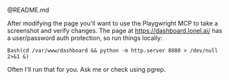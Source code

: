 @README.md

After modifying the page you'll want to use the Playgwright MCP to take a screenshot and verify changes. The page at https://dashboard.lonel.ai/ has a user/password auth protection, so run things locally:
```
Bash(cd /var/www/dashboard && python -m http.server 8080 > /dev/null 2>&1 &)
```

Often I'll run that for you. Ask me or check using pgrep.